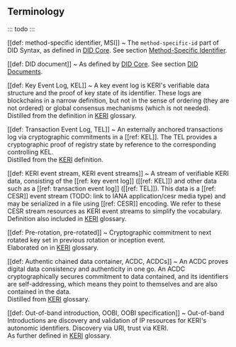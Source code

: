 ## Terminology

::: todo
:::

[[def: method-specific identifier, MSI]]
~ The `method-specific-id` part of DID Syntax, as defined in [DID Core](https://www.w3.org/TR/did-core/#did-syntax). See section [Method-Specific Identifier](#method-specific-identifier).

[[def: DID document]]
~ As defined by [DID Core](https://www.w3.org/TR/did-core/#dfn-did-documents). See section [DID Documents](#did-documents).

[[def: Key Event Log, KEL]]
~ A key event log is KERI's verifiable data structure and the proof of key state of its identifier. These logs are blockchains in a narrow definition, but not in the sense of ordering (they are not ordered) or global consensus mechanisms (which is not needed).  
Distilled from the definition in [KERI](https://github.com/WebOfTrust/WOT-terms/wiki/key-event-log) glossary.

[[def: Transaction Event Log, TEL]]
~ An externally anchored transactions log via cryptographic commitments in a [[ref: KEL]]. The TEL provides a cryptographic proof of registry state by reference to the corresponding controlling KEL.  
Distilled from the [KERI](https://github.com/WebOfTrust/WOT-terms/wiki/transaction-event-log) definition.

[[def: KERI event stream, KERI event streams]]
~ A stream of verifiable KERI data, consisting of the [[ref: key event log]] ([[ref: KEL]]) and other data such as a [[ref: transaction event log]] ([[ref: TEL]]). This data is a [[ref: CESR]] event stream (TODO: link to IANA application/cesr media type) and may be serialized in a file using [[ref: CESR]] encoding. We refer to these CESR stream resources as KERI event streams to simplify the vocabulary.  
Definition also included in [KERI](https://github.com/WebOfTrust/WOT-terms/wiki/keri-event-stream) glossary.

[[def: Pre-rotation, pre-rotated]]
~ Cryptographic commitment to next rotated key set in previous rotation or inception event.  
Elaborated on in [KERI](https://github.com/WebOfTrust/WOT-terms/wiki/pre-rotation) glossary.

[[def: Authentic chained data container, ACDC, ACDCs]]
~ An ACDC proves digital data consistency and authenticity in one go. An ACDC cryptographically secures commitment to data contained, and its identifiers are self-addressing, which means they point to themselves and are also contained ìn the data.  
Distilled from [KERI](https://github.com/WebOfTrust/WOT-terms/wiki/authentic-chained-data-container) glossary.

[[def: Out-of-band introduction, OOBI, OOBI specification]]
~ Out-of-band Introductions are discovery and validation of IP resources for KERI's autonomic identifiers. Discovery via URI, trust via KERI.  
As further defined in [KERI](https://github.com/WebOfTrust/WOT-terms/wiki/out-of-band-introduction) glossary.